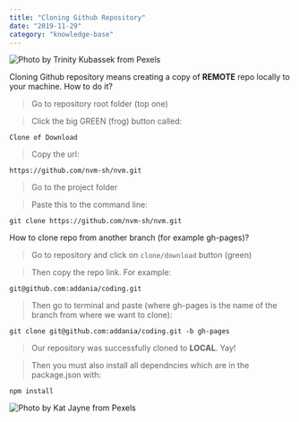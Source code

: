 ```yaml
---
title: "Cloning Github Repository"
date: "2019-11-29"
category: "knowledge-base"
---
```


![](https://i.imgur.com/GmB70yE.jpg "Photo by Trinity Kubassek from Pexels")

Cloning Github repository means creating a copy of **REMOTE** repo locally to your machine. How to do it? 

> Go to repository root folder (top one)

> Click the big GREEN (frog) button called:
```
Clone of Download
```

> Copy the url:
```
https://github.com/nvm-sh/nvm.git
```

> Go to the project folder

> Paste this to the command line:
```
git clone https://github.com/nvm-sh/nvm.git
```

How to clone repo from another branch (for example gh-pages)?

> Go to repository and click on <code>clone/download</code> button (green)

>Then copy the repo link. For example:
```
git@github.com:addania/coding.git
```

>Then go to terminal and paste (where gh-pages is the name of the branch from where we want to clone):
```
git clone git@github.com:addania/coding.git -b gh-pages
```
>Our repository was successfully cloned to **LOCAL**. Yay!

> Then you must also install all dependncies which are in the package.json with:
```
npm install
```

![](https://i.imgur.com/yA5ouqS.jpg "Photo by Kat Jayne from Pexels")